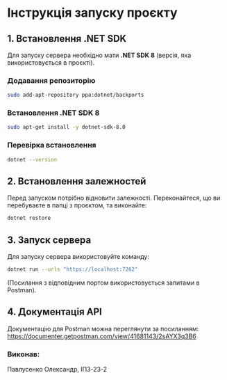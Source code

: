 # **Інструкція запуску проєкту**

## **1. Встановлення .NET SDK**

Для запуску сервера необхідно мати **.NET SDK 8** (версія, яка використовується в проєкті).

### **Додавання репозиторію**

```sh
sudo add-apt-repository ppa:dotnet/backports
```

### **Встановлення .NET SDK 8**

```sh
sudo apt-get install -y dotnet-sdk-8.0
```

### **Перевірка встановлення**

```sh
dotnet --version
```

## **2. Встановлення залежностей**

Перед запуском потрібно відновити залежності. Переконайтеся, що ви перебуваєте в папці з проєктом, та виконайте:

```sh
dotnet restore
```

## **3. Запуск сервера**

Для запуску сервера використовуйте команду:

```sh
dotnet run --urls "https://localhost:7262"
```

(Посилання з відповідним портом використовується запитами в Postman).

## **4. Документація AP**I

Документацію для Postman можна переглянути за посиланням: https://documenter.getpostman.com/view/41681143/2sAYX3q3B6

### **Виконав:**

Павлусенко Олександр, ІПЗ-23-2

